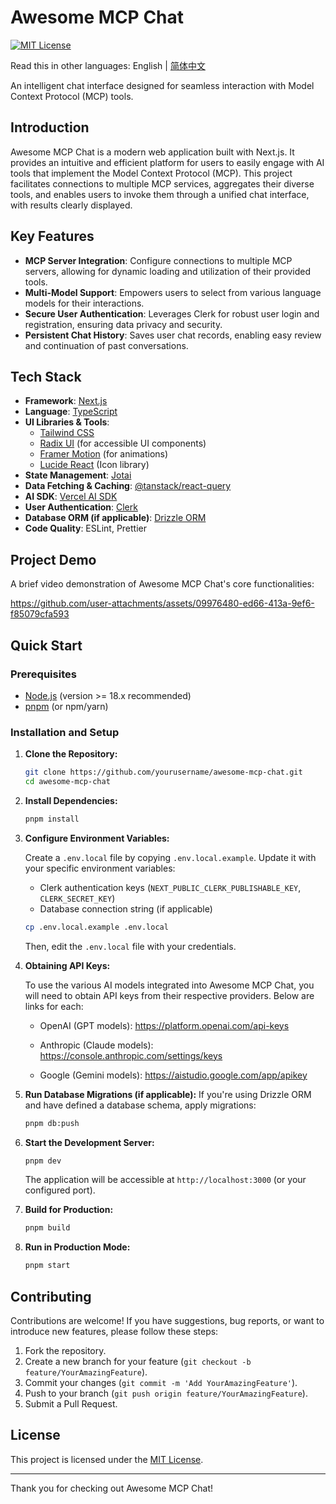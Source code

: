 # Awesome MCP Chat

[![MIT License](https://img.shields.io/badge/License-MIT-green.svg)](LICENSE)

Read this in other languages: English | [简体中文](./README_zh-CN.MD)

An intelligent chat interface designed for seamless interaction with Model Context Protocol (MCP) tools.

## Introduction

Awesome MCP Chat is a modern web application built with Next.js. It provides an intuitive and efficient platform for users to easily engage with AI tools that implement the Model Context Protocol (MCP). This project facilitates connections to multiple MCP services, aggregates their diverse tools, and enables users to invoke them through a unified chat interface, with results clearly displayed.

## Key Features

- **MCP Server Integration**: Configure connections to multiple MCP servers, allowing for dynamic loading and utilization of their provided tools.
- **Multi-Model Support**: Empowers users to select from various language models for their interactions.
- **Secure User Authentication**: Leverages Clerk for robust user login and registration, ensuring data privacy and security.
- **Persistent Chat History**: Saves user chat records, enabling easy review and continuation of past conversations.

## Tech Stack

- **Framework**: [Next.js](https://nextjs.org/)
- **Language**: [TypeScript](https://www.typescriptlang.org/)
- **UI Libraries & Tools**:
  - [Tailwind CSS](https://tailwindcss.com/)
  - [Radix UI](https://www.radix-ui.com/) (for accessible UI components)
  - [Framer Motion](https://www.framer.com/motion/) (for animations)
  - [Lucide React](https://lucide.dev/) (Icon library)
- **State Management**: [Jotai](https://jotai.org/)
- **Data Fetching & Caching**: [@tanstack/react-query](https://tanstack.com/query/latest)
- **AI SDK**: [Vercel AI SDK](https://sdk.vercel.ai/)
- **User Authentication**: [Clerk](https://clerk.com/)
- **Database ORM (if applicable)**: [Drizzle ORM](https://orm.drizzle.team/)
- **Code Quality**: ESLint, Prettier

## Project Demo

A brief video demonstration of Awesome MCP Chat's core functionalities:

https://github.com/user-attachments/assets/09976480-ed66-413a-9ef6-f85079cfa593

## Quick Start

### Prerequisites

- [Node.js](https://nodejs.org/) (version >= 18.x recommended)
- [pnpm](https://pnpm.io/) (or npm/yarn)

### Installation and Setup

1.  **Clone the Repository:**

    ```bash
    git clone https://github.com/yourusername/awesome-mcp-chat.git
    cd awesome-mcp-chat
    ```

2.  **Install Dependencies:**

    ```bash
    pnpm install
    ```

3.  **Configure Environment Variables:**

    Create a `.env.local` file by copying `.env.local.example`. Update it with your specific environment variables:

    - Clerk authentication keys (`NEXT_PUBLIC_CLERK_PUBLISHABLE_KEY`, `CLERK_SECRET_KEY`)
    - Database connection string (if applicable)

    ```bash
    cp .env.local.example .env.local
    ```

    Then, edit the `.env.local` file with your credentials.

4.  **Obtaining API Keys:**

    To use the various AI models integrated into Awesome MCP Chat, you will need to obtain API keys from their respective providers. Below are links for each:

    - OpenAI (GPT models): https://platform.openai.com/api-keys

    - Anthropic (Claude models): https://console.anthropic.com/settings/keys

    - Google (Gemini models): https://aistudio.google.com/app/apikey

5.  **Run Database Migrations (if applicable):**
    If you're using Drizzle ORM and have defined a database schema, apply migrations:

    ```bash
    pnpm db:push
    ```

6.  **Start the Development Server:**

    ```bash
    pnpm dev
    ```

    The application will be accessible at `http://localhost:3000` (or your configured port).

7.  **Build for Production:**

    ```bash
    pnpm build
    ```

8.  **Run in Production Mode:**
    ```bash
    pnpm start
    ```

## Contributing

Contributions are welcome! If you have suggestions, bug reports, or want to introduce new features, please follow these steps:

1.  Fork the repository.
2.  Create a new branch for your feature (`git checkout -b feature/YourAmazingFeature`).
3.  Commit your changes (`git commit -m 'Add YourAmazingFeature'`).
4.  Push to your branch (`git push origin feature/YourAmazingFeature`).
5.  Submit a Pull Request.

## License

This project is licensed under the [MIT License](./LICENSE).

---

Thank you for checking out Awesome MCP Chat!
